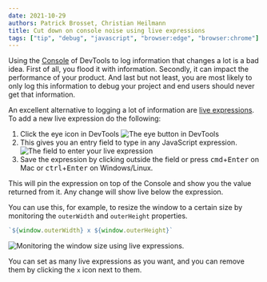 ```yaml
---
date: 2021-10-29
authors: Patrick Brosset, Christian Heilmann
title: Cut down on console noise using live expressions
tags: ["tip", "debug", "javascript", "browser:edge", "browser:chrome"]
---
```

Using the [Console](https://docs.microsoft.com/microsoft-edge/devtools-guide-chromium/console/) of DevTools to log information that changes a lot is a bad idea. First of all, you flood it with information. Secondly, it can impact the performance of your product. And last but not least, you are most likely to only log this information to debug your project and end users should never get that information.

An excellent alternative to logging a lot of information are [live expressions](https://docs.microsoft.com/microsoft-edge/devtools-guide-chromium/console/live-expressions). To add a new live expression do the following:

1. Click the eye icon in DevTools ![The eye button in DevTools](../../assets/img/live-expressions-eye-icon.png)
1. This gives you an entry field to type in any JavaScript expression. ![The field to enter your live expression](../../assets/img/live-expressions-field.png)
1. Save the expression by clicking outside the field or press <kbd>cmd</kbd>+<kbd>Enter</kbd> on Mac or <kbd>ctrl</kbd>+<kbd>Enter</kbd> on Windows/Linux.

This will pin the expression on top of the Console and show you the value returned from it. Any change will show live below the expression.

You can use this, for example, to resize the window to a certain size by monitoring the `outerWidth` and `outerHeight` properties.

```javascript
`${window.outerWidth} x ${window.outerHeight}`
```

![Monitoring the window size using live expressions.](../../assets/img/live-expressions-window-resize.gif)

You can set as many live expressions as you want, and you can remove them by clicking the `x` icon next to them.
